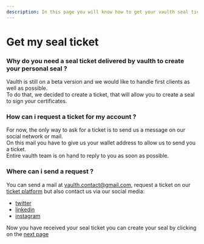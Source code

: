 ```yaml
---
description: In this page you will know how to get your vaulth seal ticket to be able to create a seal
---
```


# Get my seal ticket
### Why do you need a seal ticket delivered by vaulth to create your personal seal ?
Vaulth is still on a beta version and we would like to handle first clients as well as possible.</br>
To do that, we decided to create a ticket, that will allow you to create a seal to sign your certificates.

### How can i request a ticket for my account ?
For now, the only way to ask for a ticket is to send us a message on our social network or mail.</br>
On this mail you have to give us your wallet address to allow us to send you a ticket.</br>
Entire vaulth team is on hand to reply to you as soon as possible.

### Where can i send a request ?
You can send a mail at vaulth.contact@gmail.com, request a ticket on our [ticket platform](http://35.180.188.15:8080/) but also contact us via our social media:
* [twitter](https://twitter.com/Vaulthfr)
* [linkedin](https://www.linkedin.com/company/vaulthfr/)
* [instagram](https://www.instagram.com/vaulth_fr/)

Now you have received your seal ticket you can create your seal by clicking on the [next page](register-your-personal-seal.md)